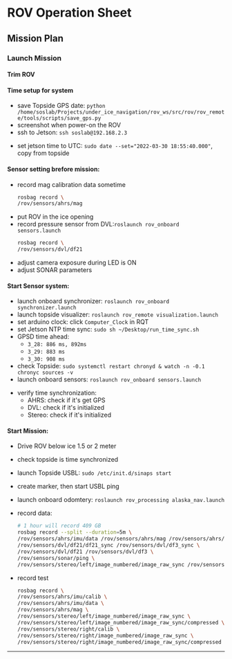 # ROV Operation Sheet

## Mission Plan

### Launch Mission

#### Trim ROV

#### Time setup for system
- save Topside GPS date: `python /home/soslab/Projects/under_ice_navigation/rov_ws/src/rov/rov_remote/tools/scripts/save_gps.py`
- screenshot when power-on the ROV
- ssh to Jetson: `ssh soslab@192.168.2.3`
<!-- - monitor system time for science system in Field Laptop:`watch -n -0.1 date +%s` -->
- set jetson time to UTC:  `sudo date --set="2022-03-30 18:55:40.000"`, copy from topside


#### Sensor setting brefore mission:
- record mag calibration data sometime
    ```sh
    rosbag record \
    /rov/sensors/ahrs/mag
    ```
- put ROV in the ice opening
- record pressure sensor from DVL:`roslaunch rov_onboard sensors.launch`
    ```sh
    rosbag record \
    /rov/sensors/dvl/df21
    ```
- adjust camera exposure during LED is ON
- adjust SONAR parameters

#### Start Sensor system:
- launch onboard synchronizer: `roslaunch rov_onboard synchronizer.launch` 
- launch topside visualizer: `roslaunch rov_remote visualization.launch`
- set arduino clock: click `Computer_Clock` in RQT
- set Jetson NTP time sync: `sudo sh ~/Desktop/run_time_sync.sh`
- GPSD time ahead:
    - `3_28: 886 ms, 892ms `
    - `3_29: 883 ms`
    - `3_30: 908 ms`
- check Topside: `sudo systemctl restart chronyd & watch -n -0.1 chronyc sources -v`
- launch onboard sensors: `roslaunch rov_onboard sensors.launch`
<!-- - timer the Arduino -->
- verify time synchronization: 
    - AHRS: check if it's get GPS
    - DVL: check if it's initialized
    - Stereo: check if it's initialized

#### Start Mission:
- Drive ROV below ice 1.5 or 2 meter 
- check topside is time synchronized
- launch Topside USBL: `sudo /etc/init.d/sinaps start`
- create marker, then start USBL ping
- launch onboard odomtery: `roslaunch rov_processing alaska_nav.launch`
- record data: 
    ```sh
    # 1 hour will record 409 GB
    rosbag record --split --duration=5m \
    /rov/sensors/ahrs/imu/data /rov/sensors/ahrs/mag /rov/sensors/ahrs/imu/calib \
    /rov/sensors/dvl/df21/df21_sync /rov/sensors/dvl/df3_sync \
    /rov/sensors/dvl/df21 /rov/sensors/dvl/df3 \
    /rov/sensors/sonar/ping \
    /rov/sensors/stereo/left/image_numbered/image_raw_sync /rov/sensors/stereo/right/image_numbered/image_raw_sync /rov/sensors/stereo/right/calib
    ```

- record test
    ```sh
    rosbag record \
    /rov/sensors/ahrs/imu/calib \
    /rov/sensors/ahrs/imu/data \
    /rov/sensors/ahrs/mag \
    /rov/sensors/stereo/left/image_numbered/image_raw_sync \
    /rov/sensors/stereo/left/image_numbered/image_raw_sync/compressed \
    /rov/sensors/stereo/right/calib \
    /rov/sensors/stereo/right/image_numbered/image_raw_sync \
    /rov/sensors/stereo/right/image_numbered/image_raw_sync/compressed
    ```

---------------------------------------------------------------------------------------------------
